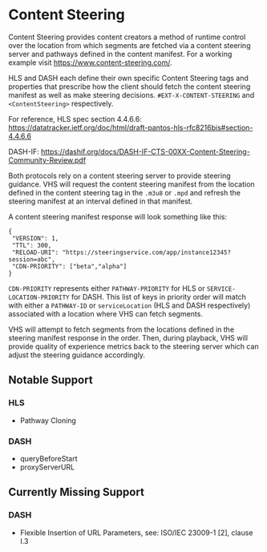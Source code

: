 # Content Steering

Content Steering provides content creators a method of runtime control over
the location from which segments are fetched via a content steering server and
pathways defined in the content manifest. For a working example visit
https://www.content-steering.com/.

HLS and DASH each define their own specific Content Steering tags and properties
that prescribe how the client should fetch the content steering manifest as well
as make steering decisions. `#EXT-X-CONTENT-STEERING` and `<ContentSteering>` respectively.

For reference, HLS spec section 4.4.6.6:
https://datatracker.ietf.org/doc/html/draft-pantos-hls-rfc8216bis#section-4.4.6.6

DASH-IF:
https://dashif.org/docs/DASH-IF-CTS-00XX-Content-Steering-Community-Review.pdf

Both protocols rely on a content steering server to provide steering guidance.
VHS will request the content steering manifest from the location defined in the
content steering tag in the `.m3u8` or `.mpd` and refresh the steering manifest
at an interval defined in that manifest.

A content steering manifest response will look something like this:
```
{
 "VERSION": 1,
 "TTL": 300,
 "RELOAD-URI": "https://steeringservice.com/app/instance12345?session=abc",
 "CDN-PRIORITY": ["beta","alpha"]
}
```
`CDN-PRIORITY` represents either `PATHWAY-PRIORITY` for HLS or `SERVICE-LOCATION-PRIORITY` for DASH. This list of keys in priority order will match with either a `PATHWAY-ID` or `serviceLocation` (HLS and DASH respectively) associated with a location where VHS can fetch segments.

VHS will attempt to fetch segments from the locations defined in the steering manifest response in the order. Then, during playback, VHS will provide quality of experience metrics back to the steering server which can adjust the steering guidance accordingly.

## Notable Support

### HLS
 * Pathway Cloning
### DASH
 * queryBeforeStart
 * proxyServerURL

## Currently Missing Support

### DASH
 * Flexible Insertion of URL Parameters, see: ISO/IEC 23009-1 [2], clause I.3